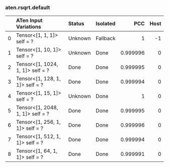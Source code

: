 ### aten.rsqrt.default
|    | ATen Input Variations            | Status   | Isolated   |      PCC |   Host |
|---:|:---------------------------------|:---------|:-----------|---------:|-------:|
|  0 | Tensor<[1, 1, 1]> self = ?       | Unknown  | Fallback   | 1        |     -1 |
|  1 | Tensor<[1, 10, 1]> self = ?      | Unknown  | Done       | 0.999996 |      0 |
|  2 | Tensor<[1, 1024, 1, 1]> self = ? | Done     | Done       | 0.999995 |      0 |
|  3 | Tensor<[1, 128, 1, 1]> self = ?  | Done     | Done       | 0.999994 |      0 |
|  4 | Tensor<[1, 15, 1]> self = ?      | Unknown  | Done       | 1        |      0 |
|  5 | Tensor<[1, 2048, 1, 1]> self = ? | Done     | Done       | 0.999995 |      0 |
|  6 | Tensor<[1, 256, 1, 1]> self = ?  | Done     | Done       | 0.999996 |      0 |
|  7 | Tensor<[1, 512, 1, 1]> self = ?  | Done     | Done       | 0.999994 |      0 |
|  8 | Tensor<[1, 64, 1, 1]> self = ?   | Done     | Done       | 0.999991 |      0 |

